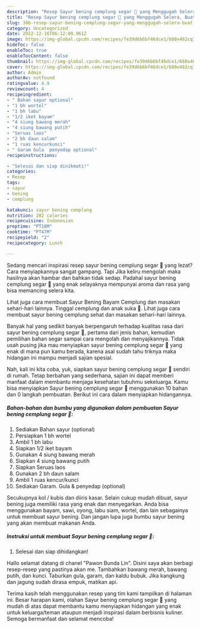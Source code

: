 ```yaml
---
description: "Resep Sayur bening cemplung segar 🥣 yang Menggugah Selera, Buat Buka Puasa Bikin Ngiler"
title: "Resep Sayur bening cemplung segar 🥣 yang Menggugah Selera, Buat Buka Puasa Bikin Ngiler"
slug: 386-resep-sayur-bening-cemplung-segar-yang-menggugah-selera-buat-buka-puasa-bikin-ngiler
category: Uncategorized
date: 2022-12-16T06:12:09.961Z
image: https://img-global.cpcdn.com/recipes/fe39d6b6bf46dce1/680x482cq70/sayur-bening-cemplung-segar-foto-resep-utama.jpg
hideToc: false
enableToc: true
enableTocContent: false
thumbnail: https://img-global.cpcdn.com/recipes/fe39d6b6bf46dce1/680x482cq70/sayur-bening-cemplung-segar-foto-resep-utama.jpg
cover: https://img-global.cpcdn.com/recipes/fe39d6b6bf46dce1/680x482cq70/sayur-bening-cemplung-segar-foto-resep-utama.jpg
author: Admin
authorAv: notfound
ratingvalue: 4.9
reviewcount: 4
recipeingredient:
- " Bahan sayur optional"
- "1 bh wortel"
- "1 bh labu"
- "1/2 iket bayam"
- "4 siung bawang merah"
- "4 siung bawang putih"
- "Seruas laos"
- "2 bh daun salam"
- "1 ruas kencurkunci"
- " Garam Gula  penyedap optional"
recipeinstructions:

- "Selesai dan siap dinikmati!"
categories:
- Resep
tags:
- sayur
- bening
- cemplung

katakunci: sayur bening cemplung 
nutrition: 282 calories
recipecuisine: Indonesian
preptime: "PT18M"
cooktime: "PT47M"
recipeyield: "2"
recipecategory: Lunch

---
```



Sedang mencari inspirasi resep sayur bening cemplung segar 🥣 yang lezat? Cara menyiapkannya sangat gampang. Tapi Jika keliru mengolah maka hasilnya akan hambar dan bahkan tidak sedap. Padahal sayur bening cemplung segar 🥣 yang enak selayaknya mempunyai aroma dan rasa yang bisa memancing selera kita.


Lihat juga cara membuat Sayur Bening Bayam Cemplung dan masakan sehari-hari lainnya. Tinggal cemplung dan anak suka 🤤. Lihat juga cara membuat sayur bening cemplung sehat dan masakan sehari-hari lainnya.

Banyak hal yang sedikit banyak berpengaruh terhadap kualitas rasa dari sayur bening cemplung segar 🥣, pertama dari jenis bahan, kemudian pemilihan bahan segar sampai cara mengolah dan menyajikannya. Tidak usah pusing jika mau menyiapkan sayur bening cemplung segar 🥣 yang enak di mana pun kamu berada, karena asal sudah tahu triknya maka hidangan ini mampu menjadi sajian spesial.


Nah, kali ini kita coba, yuk, siapkan sayur bening cemplung segar 🥣 sendiri di rumah. Tetap berbahan yang sederhana, sajian ini dapat memberi manfaat dalam membantu menjaga kesehatan tubuhmu sekeluarga. Kamu bisa menyiapkan Sayur bening cemplung segar 🥣 menggunakan 10 bahan dan 0 langkah pembuatan. Berikut ini cara dalam menyiapkan hidangannya.

<!--inarticleads1-->

##### Bahan-bahan dan bumbu yang digunakan dalam pembuatan Sayur bening cemplung segar 🥣:

1. Sediakan  Bahan sayur (optional)
1. Persiapkan 1 bh wortel
1. Ambil 1 bh labu
1. Siapkan 1/2 iket bayam
1. Gunakan 4 siung bawang merah
1. Siapkan 4 siung bawang putih
1. Siapkan Seruas laos
1. Gunakan 2 bh daun salam
1. Ambil 1 ruas kencur/kunci
1. Sediakan  Garam. Gula &amp; penyedap (optional)


Secukupnya kol / kubis dan diiris kasar. Selain cukup mudah dibuat, sayur bening juga memiliki rasa yang enak dan menyegarkan. Anda bisa menggunakan bayam, sawi, oyong, labu siam, wortel, dan lain sebagainya untuk membuat sayur bening. Dan jangan lupa juga bumbu sayur bening yang akan membuat makanan Anda. 

<!--inarticleads2-->

##### Instruksi untuk membuat Sayur bening cemplung segar 🥣:


1. Selesai dan siap dihidangkan!

Hallo selamat datang di chanel &#34;Pawon Bunda Lin&#34;. Disini saya akan berbagi resep-resep yang pastinya akan me. Tambahkan bawang merah, bawang putih, dan kunci. Taburkan gula, garam, dan kaldu bubuk. Jika kangkung dan jagung sudah dirasa empuk, matikan api. 

Terima kasih telah menggunakan resep yang tim kami tampilkan di halaman ini. Besar harapan kami, olahan Sayur bening cemplung segar 🥣 yang mudah di atas dapat membantu kamu menyiapkan hidangan yang enak untuk keluarga/teman ataupun menjadi inspirasi dalam berbisnis kuliner. Semoga bermanfaat dan selamat mencoba!
